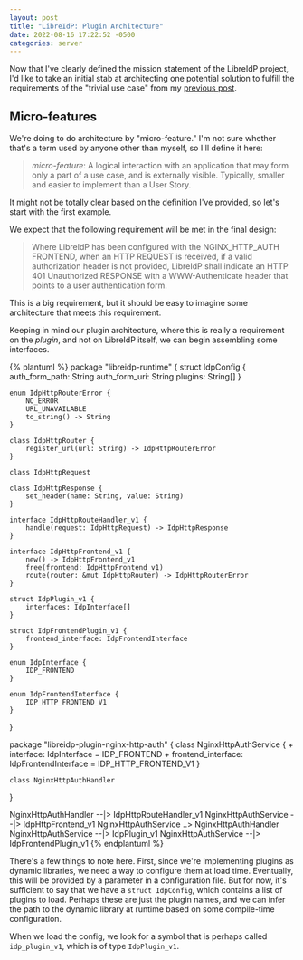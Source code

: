 ```yaml
---
layout: post
title: "LibreIdP: Plugin Architecture"
date: 2022-08-16 17:22:52 -0500
categories: server
---
```


Now that I've clearly defined the mission statement of the LibreIdP project,
I'd like to take an initial stab at architecting one potential solution to
fulfill the requirements of the "trivial use case" from my
[previous post]({{site.baseurl}}{{page.previous.url}}).

## Micro-features

We're doing to do architecture by "micro-feature." I'm not sure whether that's
a term used by anyone other than myself, so I'll define it here:

> _micro-feature_: A logical interaction with an application that may form only
> a part of a use case, and is externally visible. Typically, smaller and
> easier to implement than a User Story.

It might not be totally clear based on the definition I've provided, so let's
start with the first example.

We expect that the following requirement will be met in the final design:

> Where LibreIdP has been configured with the NGINX_HTTP_AUTH FRONTEND, when an
> HTTP REQUEST is received, if a valid authorization header is not provided,
> LibreIdP shall indicate an HTTP 401 Unauthorized RESPONSE with a
> WWW-Authenticate header that points to a user authentication form.

This is a big requirement, but it should be easy to imagine some architecture
that meets this requirement.

Keeping in mind our plugin architecture, where this is really a requirement on
the _plugin_, and not on LibreIdP itself, we can begin assembling some
interfaces.

{% plantuml %}
package "libreidp-runtime" {
    struct IdpConfig {
        auth_form_path: String
        auth_form_uri: String
        plugins: String[]
    }

    enum IdpHttpRouterError {
        NO_ERROR
        URL_UNAVAILABLE
        to_string() -> String
    }

    class IdpHttpRouter {
        register_url(url: String) -> IdpHttpRouterError
    }

    class IdpHttpRequest

    class IdpHttpResponse {
        set_header(name: String, value: String)
    }

    interface IdpHttpRouteHandler_v1 {
        handle(request: IdpHttpRequest) -> IdpHttpResponse
    }

    interface IdpHttpFrontend_v1 {
        new() -> IdpHttpFrontend_v1
        free(frontend: IdpHttpFrontend_v1)
        route(router: &mut IdpHttpRouter) -> IdpHttpRouterError
    }

    struct IdpPlugin_v1 {
        interfaces: IdpInterface[]
    }

    struct IdpFrontendPlugin_v1 {
        frontend_interface: IdpFrontendInterface
    }

    enum IdpInterface {
        IDP_FRONTEND
    }

    enum IdpFrontendInterface {
        IDP_HTTP_FRONTEND_V1
    }
}

package "libreidp-plugin-nginx-http-auth" {
    class NginxHttpAuthService {
        + interface: IdpInterface = IDP_FRONTEND
        + frontend_interface: IdpFrontendInterface = IDP_HTTP_FRONTEND_V1
    }

    class NginxHttpAuthHandler
}

NginxHttpAuthHandler --|> IdpHttpRouteHandler_v1
NginxHttpAuthService --|> IdpHttpFrontend_v1
NginxHttpAuthService ..> NginxHttpAuthHandler
NginxHttpAuthService --|> IdpPlugin_v1
NginxHttpAuthService --|> IdpFrontendPlugin_v1
{% endplantuml %}

There's a few things to note here. First, since we're implementing plugins as
dynamic libraries, we need a way to configure them at load time. Eventually,
this will be provided by a parameter in a configuration file. But for now, it's
sufficient to say that we have a `struct IdpConfig`, which contains a list of
plugins to load. Perhaps these are just the plugin names, and we can infer the
path to the dynamic library at runtime based on some compile-time
configuration.

When we load the config, we look for a symbol that is perhaps called
`idp_plugin_v1`, which is of type `IdpPlugin_v1`.
